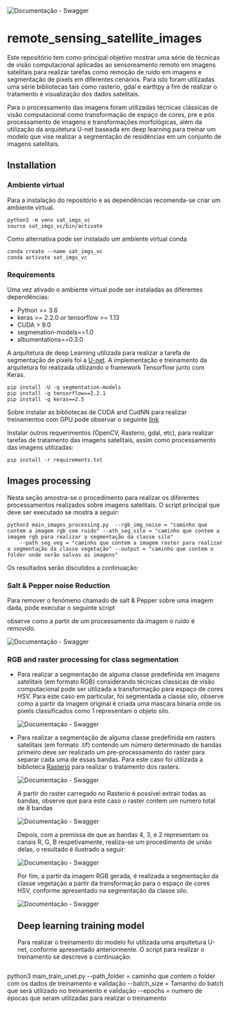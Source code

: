 ![Documentação - Swagger](docs/readme/images/logo_senai.png)

# remote_sensing_satellite_images

Este repositório tem como principal objetivo mostrar uma série de técnicas de visão computacional aplicadas ao sensoreamento remoto em imagens satelitais para realizar tarefas como remoção de ruido em imagens e segmentação de pixels em diferentes cenários. Para isto foram utilizadas uma série bibliotecas tais como rasterio, gdal e earthpy a fim de realizar o tratamento e visualização dos dados satelitais.  

Para o processamento das imagens foram utilizadas técnicas clássicas de visão computacional como transformação de espaço de cores, pre e pós processamento de imagens e transformações morfológicas, além da utilização da arquitetura U-net baseada em deep learning para treinar um modelo que vise realizar a segmentação de residências em um conjunto de imagens satelitais.

## Installation

### Ambiente virtual
Para a instalação do repositório e as dependências recomenda-se criar um ambiente virtual. 

```
python3 -m venv sat_imgs_vc
source sat_imgs_vc/bin/activate
```
Como alternativa pode ser instalado um ambiente virtual conda 

```
conda create --name sat_imgs_vc
conda activate sat_imgs_vc
```
### Requirements
Uma vez ativado o ambiente virtual pode ser instaladas as diferentes dependências:  

  - Python >= 3.6
  - keras >= 2.2.0 or tensorflow >= 1.13
  - CUDA > 9.0
  - segmenation-models==1.0
  - albumentations==0.3.0 

A arquitetura de deep Learning  utilizada para realizar a tarefa de segmentação de pixels foi a [U-net](https://arxiv.org/abs/1505.04597). A implementação e treinamento da arquitetura foi realizada utilizando
o framework Tensorflow junto com Keras. 

```
pip install -U -q segmentation-models
pip install -q tensorflow==2.2.1
pip install -q keras==2.5
```
Sobre instalar as bibliotecas de CUDA and CudNN para realizar treinamentos com GPU pode observar o seguinte [link](https://santhoshpkumar.github.io/Cuda-Install-and-Setup/)
 

Instalar outros requerimentos (OpenCV, Rasterio, gdal, etc), para realizar tarefas de tratamento das imagens satelitais, assim como processamento das imagens utilizadas: 

```
pip install -r requirements.txt
```
## Images processing
Nesta seção amostra-se o procedimento para realizar os diferentes processamentos realizados sobre imagens satelitais. 
O script principal que deve ser executado se mostra a seguir: 

```
python3 main_images_processing.py  --rgb_img_noise = "caminho que contem a imagem rgb com ruido" --ath_seg_silo = "caminho que contem a imagem rgb para realizar a segmentação da classe silo"
    --path_seg_veg = "caminho que contem a imagem raster para realizar a segmentação da classe vegetação" --output = "caminho que contem o folder onde serão salvas as imagens"
```

Os resultados serão discutidos a continuação:

### Salt & Pepper noise Reduction

Para remover o fenómeno chamado de salt & Pepper sobre uma imagem dada, pode executar o seguinte script


observe como a partir de um processamento da imagem o ruído é removido. 

![Documentação - Swagger](docs/readme/images/img_ruido_sp.png)

### RGB and raster processing for class segmentation

- Para realizar a segmentação de alguma classe predefinida em imagens satelitais (em formato RGB) considerando técnicas classicas de visão computacional pode ser utilizada a transformação para espaço de cores HSV. Para este caso em particular, foi segmentada a classe silo, observe como a partir da imagem original é criada uma mascara binaria onde os pixels classificados como 1 representam o objeto silo.

  ![Documentação - Swagger](docs/readme/images/seg_silo.png)

- Para realizar a segmentação de alguma classe predefinida em rasters satelitais (em formato .tif) contendo um número determinado de bandas primeiro deve ser realizado um pre-processamento do raster para separar cada uma de essas bandas. Para este caso foi utilizada a biblioteca [Rasterio](https://rasterio.readthedocs.io/en/stable/) para realizar o tratamento dos rasters.  

  ![Documentação - Swagger](docs/readme/images/raster_io_images.png)

  A partir do raster carregado no Rasterio é possível extrair todas as bandas, observe que para este caso o raster contem um numero total de 8 bandas

  ![Documentação - Swagger](docs/readme/images/divisao_raster_bandas.png)

  Depois, com a premissa de que as bandas 4, 3, e 2 representam os canais R, G, B respetivamente, realiza-se um procedimento de união delas, o resultado é ilustrado a seguir: 

   ![Documentação - Swagger](docs/readme/images/raster_to_rgb.png)

  Por fim, a partir da imagem RGB gerada, é realizada a segmentação da classe vegetação a partir da transformação para o espaço de cores HSV, conforme apresentado na segmentação da classe silo.

  ![Documentação - Swagger](docs/readme/images/seg_veg.png)

  ## Deep learning training model

  Para realizar o treinamento do modelo foi utilizada uma arquitetura U-net, conforme apresentado anteriormente. O script para realizar o treinamento se descreve a continuação: 

  ```
python3 main_train_unet.py --path_folder = caminho que contem o folder com os dados de treinamento e validação --batch_size = Tamanho do batch que será utilizado no treinamento e validação --epochs = numero de épocas que seram utilizadas para realizar o treinamento
```

  








